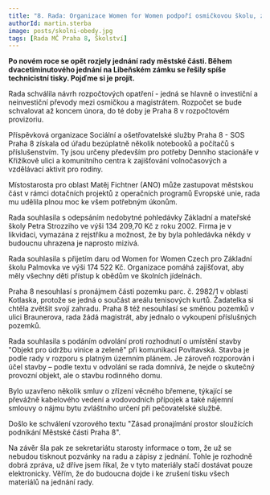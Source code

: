 ```yaml
---
title: "8. Rada: Organizace Women for Women podpoří osmičkovou školu, zaplatí dětem obědy v jídelnách"
authorId: martin.sterba
image: posts/skolni-obedy.jpg
tags: [Rada MČ Praha 8, Školství]
---
```


**Po novém roce se opět rozjely jednání rady městské části. Během dvacetiminutového jednání na Libeňském zámku se řešily spíše technicistní tisky. Pojďme si je projít.**

Rada schválila návrh rozpočtových opatření - jedná se hlavně o investiční a neinvestiční převody mezi osmičkou a magistrátem. Rozpočet se bude schvalovat až koncem února, do té doby je Praha 8 v rozpočtovém provizoriu.

Příspěvková organizace Sociální a ošetřovatelské služby Praha 8 - SOS Praha 8 získala od úřadu bezúplatně několik notebooků a počítačů s příslušenstvím. Ty jsou určeny především pro potřeby Denního stacionáře v Křižíkově ulici a komunitního centra k zajišťování volnočasových a vzdělávací aktivit pro rodiny.

Místostarosta pro oblast Matěj Fichtner (ANO) může zastupovat městskou část v rámci dotačních projektů z operačních programů Evropské unie, rada mu udělila plnou moc ke všem potřebným úkonům.

Rada souhlasila s odepsáním nedobytné pohledávky Základní a mateřské školy Petra Strozziho ve výši 134 209,70 Kč z roku 2002. Firma je v likvidaci, vymazána z rejstříku a možnost, že by byla pohledávka někdy v budoucnu uhrazena je naprosto mizivá.

Rada souhlasila s přijetím daru od Women for Women Czech pro Základní školu Palmovka ve výši 174 522 Kč. Organizace pomáhá zajišťovat, aby měly všechny děti přístup k obědům ve školních jídelnách.

Praha 8 nesouhlasí s pronájmem části pozemku parc. č. 2982/1 v oblasti Kotlaska, protože se jedná o součást areálu tenisových kurtů. Žadatelka si chtěla zvětšit svojí zahradu. Praha 8 též nesouhlasí se směnou pozemků v ulici Braunerova, rada žádá magistrát, aby jednalo o vykoupení příslušných pozemků.

Rada souhlasila s podáním odvolání proti rozhodnutí o umístění stavby "Objekt pro údržbu vinice a zeleně" při komunikaci Povltavská. Stavba je podle rady v rozporu s platným územním plánem. Je zároveň rozporován i účel stavby – podle textu v odvolání se rada domnívá, že nejde o skutečný provozní objekt, ale o stavbu rodinného domu.

Bylo uzavřeno několik smluv o zřízení věcného břemene, týkající se převážně kabelového vedení a vodovodních přípojek a také nájemní smlouvy o nájmu bytu zvláštního určení při pečovatelské službě.

Došlo ke schválení vzorového textu "Zásad pronajímání prostor sloužících podnikání Městské části Praha 8".

Na závěr šla pak ze sekretariátu starosty informace o tom, že už se nebudou tisknout pozvánky na radu a zápisy z jednání. Tohle je rozhodně dobrá zpráva, už dříve jsem říkal, že v tyto materiály stačí dostávat pouze elektronicky. Věřím, že do budoucna dojde i ke zrušení tisku všech materiálů na jednání rady.